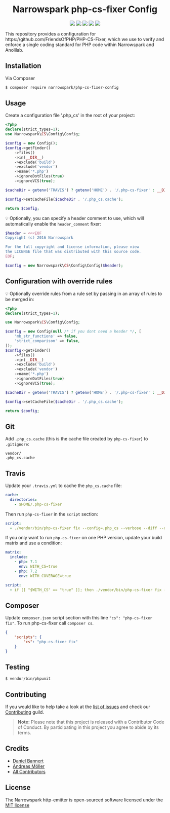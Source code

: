 <h1 align="center">Narrowspark php-cs-fixer Config</h1>
<p align="center">
    <a href="https://github.com/narrowspark/php-cs-fixer-config/releases"><img src="https://img.shields.io/packagist/v/narrowspark/php-cs-fixer-config.svg?style=flat-square"></a>
    <a href="https://php.net/"><img src="https://img.shields.io/badge/php-%5E7.1.0-8892BF.svg?style=flat-square"></a>
    <a href="https://codecov.io/gh/narrowspark/php-cs-fixer-config"><img src="https://img.shields.io/codecov/c/github/narrowspark/php-cs-fixer-config/master.svg?style=flat-square"></a>
    <a href="https://gitter.im/narrowspark/framework"><img src="https://img.shields.io/gitter/room/nwjs/nw.js.svg?style=flat-square"></a>
    <a href="https://opensource.org/licenses/MIT"><img src="https://img.shields.io/badge/license-MIT-brightgreen.svg?style=flat-square"></a>
</p>
This repository provides a configuration for https://github.com/FriendsOfPHP/PHP-CS-Fixer, which
we use to verify and enforce a single coding standard for PHP code within Narrowspark and Anolilab.

Installation
-------------

Via Composer

``` bash
$ composer require narrowspark/php-cs-fixer-config
```

Usage
-------------

Create a configuration file '.php_cs' in the root of your project:

```php
<?php
declare(strict_types=1);
use Narrowspark\CS\Config\Config;

$config = new Config();
$config->getFinder()
    ->files()
    ->in(__DIR__)
    ->exclude('build')
    ->exclude('vendor')
    ->name('*.php')
    ->ignoreDotFiles(true)
    ->ignoreVCS(true);

$cacheDir = getenv('TRAVIS') ? getenv('HOME') . '/.php-cs-fixer' : __DIR__;

$config->setCacheFile($cacheDir . '/.php_cs.cache');

return $config;

```

:bulb: Optionally, you can specify a header comment to use, which will automatically enable the `header_comment` fixer:

```php
$header = <<<EOF
Copyright (c) 2016 Narrowspark

For the full copyright and license information, please view
the LICENSE file that was distributed with this source code.
EOF;

$config = new Narrowspark\CS\Config\Config($header);
```

Configuration with override rules
-------------

:bulb: Optionally override rules from a rule set by passing in an array of rules to be merged in:

```php
<?php
declare(strict_types=1);

use Narrowspark\CS\Config\Config;

$config = new Config(null /* if you dont need a header */, [
    'mb_str_functions' => false,
    'strict_comparison' => false,
]);
$config->getFinder()
    ->files()
    ->in(__DIR__)
    ->exclude('build')
    ->exclude('vendor')
    ->name('*.php')
    ->ignoreDotFiles(true)
    ->ignoreVCS(true);

$cacheDir = getenv('TRAVIS') ? getenv('HOME') . '/.php-cs-fixer' : __DIR__;

$config->setCacheFile($cacheDir . '/.php_cs.cache');

return $config;
```

Git
-------------
Add `.php_cs.cache` (this is the cache file created by `php-cs-fixer`) to `.gitignore`:

```
vendor/
.php_cs.cache
```

Travis
-------------
Update your `.travis.yml` to cache the `php_cs.cache` file:

```yml
cache:
  directories:
    - $HOME/.php-cs-fixer
```

Then run `php-cs-fixer` in the `script` section:

```yml
script:
  - ./vendor/bin/php-cs-fixer fix --config=.php_cs --verbose --diff --dry-run
```
If you only want to run `php-cs-fixer` on one PHP version, update your build matrix and use a condition:

```yml
matrix:
  include:
    - php: 7.1
      env: WITH_CS=true
    - php: 7.2
      env: WITH_COVERAGE=true

script:
  - if [[ "$WITH_CS" == "true" ]]; then ./vendor/bin/php-cs-fixer fix --config=.php_cs --verbose --diff --dry-run; fi
```

Composer
-------------
Update ``composer.json`` script section with this line ``"cs": "php-cs-fixer fix"``.
To run php-cs-fixer call ``composer cs``.

```json
{
    "scripts": {
        "cs": "php-cs-fixer fix"
    }
}
```


Testing
-------------

``` bash
$ vendor/bin/phpunit
```

Contributing
------------

If you would like to help take a look at the [list of issues](http://github.com/narrowspark/php-cs-fixer-config/issues) and check our [Contributing](CONTRIBUTING.md) guild.

> **Note:** Please note that this project is released with a Contributor Code of Conduct. By participating in this project you agree to abide by its terms.

Credits
-------------

- [Daniel Bannert](https://github.com/prisis)
- [Andreas Möller](https://github.com/localheinz)
- [All Contributors](../../contributors)

License
-------------

The Narrowspark http-emitter is open-sourced software licensed under the [MIT license](http://opensource.org/licenses/MIT)
